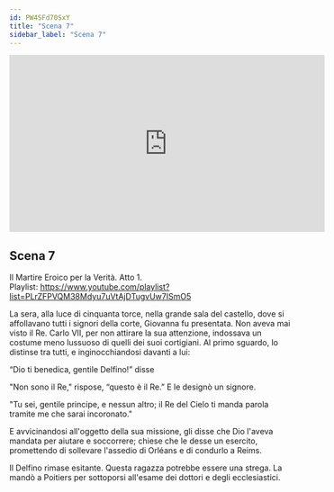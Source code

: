 ```yaml
---
id: PW4SFd70SxY
title: "Scena 7"
sidebar_label: "Scena 7"
---
```


<div class="video-float-container">
  <iframe
    width="560"
    height="315"
    src="https://www.youtube.com/embed/PW4SFd70SxY"
    title="YouTube video player"
    frameborder="0"
    allow="accelerometer; autoplay; clipboard-write; encrypted-media; gyroscope; picture-in-picture; web-share"
    referrerpolicy="strict-origin-when-cross-origin"
    allowfullscreen
  ></iframe>
</div>

## Scena 7

Il Martire Eroico per la Verità. Atto 1.   
Playlist: https://www.youtube.com/playlist?list=PLrZFPVQM38Mdyu7uVtAjDTugvUw7ISmO5 

La sera, alla luce di cinquanta torce, nella grande sala del castello, dove si affollavano tutti i signori della corte, Giovanna fu presentata. Non aveva mai visto il Re. Carlo VII, per non attirare la sua attenzione, indossava un costume meno lussuoso di quelli dei suoi cortigiani. Al primo sguardo, lo distinse tra tutti, e inginocchiandosi davanti a lui:

“Dio ti benedica, gentile Delfino!” disse

"Non sono il Re," rispose, “questo è il Re.” E le designò un signore.

"Tu sei, gentile principe, e nessun altro; il Re del Cielo ti manda parola tramite me che sarai incoronato."

E avvicinandosi all'oggetto della sua missione, gli disse che Dio l'aveva mandata per aiutare e soccorrere; chiese che le desse un esercito, promettendo di sollevare l'assedio di Orléans e di condurlo a Reims.

Il Delfino rimase esitante. Questa ragazza potrebbe essere una strega. La mandò a Poitiers per sottoporsi all'esame dei dottori e degli ecclesiastici.
